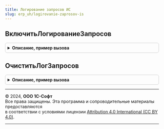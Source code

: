 ```yaml
---
title: Логирование запросов ИС
slug: erp_uh/logirovanie-zaprosov-is
---
```



## ВключитьЛогированиеЗапросов
<details style="margin: 1em 0; padding: 0.5em; border: 1px solid #ccc; border-radius: 6px;">

<summary style="font-weight: bold; cursor: pointer;">Описание, пример вызова</summary>

```bsl

// Включает логирование запросов в текущем сейнсе на время ЗаписыватьСекунд.
//
// Параметры:
// 	ПараметрыЛогирования - см. НовыеПараметрыЛогированияЗапросов.
// 	ЗаписыватьСекунд - Неопределено, Число - Количество секунд, после которых прекратится запись логов запросов.
// 	НовыйЛог         - Булево              - Добавляет новый слой логирования. Используется для вложенного логирования
// 	                                         Возвращаются параметры логирования с текущим значением идентификатора логов.
// Возвращаемое значение:
// 	см. НовыеПараметрыЛогированияЗапросов.
Функция ВключитьЛогированиеЗапросов(ПараметрыЛогирования, ЗаписыватьСекунд = Неопределено, НовыйЛог = Ложь) Экспорт
```

Пример вызова
```bsl
Результат = ЛогированиеЗапросовИС.ВключитьЛогированиеЗапросов(ПараметрыЛогирования, ЗаписыватьСекунд, НовыйЛог);
```
</details>

## ОчиститьЛогЗапросов
<details style="margin: 1em 0; padding: 0.5em; border: 1px solid #ccc; border-radius: 6px;">

<summary style="font-weight: bold; cursor: pointer;">Описание, пример вызова</summary>

```bsl

// Очищает файл лога основного слоя.
//
// Параметры:
// 	ПараметрыЛогирования - см. НовыеПараметрыЛогированияЗапросов.
Процедура ОчиститьЛогЗапросов(ПараметрыЛогирования) Экспорт
```

Пример вызова
```bsl
ЛогированиеЗапросовИС.ОчиститьЛогЗапросов(ПараметрыЛогирования) 
```
</details>

---

© 2024, **ООО 1С-Софт**  
Все права защищены. Эта программа и сопроводительные материалы предоставляются  
в соответствии с условиями лицензии [Attribution 4.0 International (CC BY 4.0)](https://creativecommons.org/licenses/by/4.0/legalcode).

---
